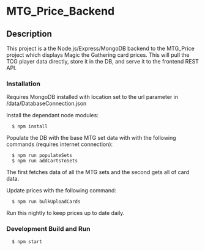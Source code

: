 # MTG_Price_Backend

## Description

This project is a the Node.js/Express/MongoDB backend to the MTG_Price project which displays Magic the Gathering card prices.  This will pull the TCG player data directly, store it in the DB, and serve it to the frontend REST API.

### Installation

Requires MongoDB installed with location set to the url parameter in /data/DatabaseConnection.json

Install the dependant node modules:
```
  $ npm install
```

Populate the DB with the base MTG set data with with the following commands (requires internet connection):
```
  $ npm run populateSets
  $ npm run addCartsToSets
```
The first fetches data of all the MTG sets and the second gets all of card data.

Update prices with the following command:
```
  $ npm run bulkUploadCards
```
Run this nightly to keep prices up to date daily.

### Development Build and Run

```
  $ npm start
```
